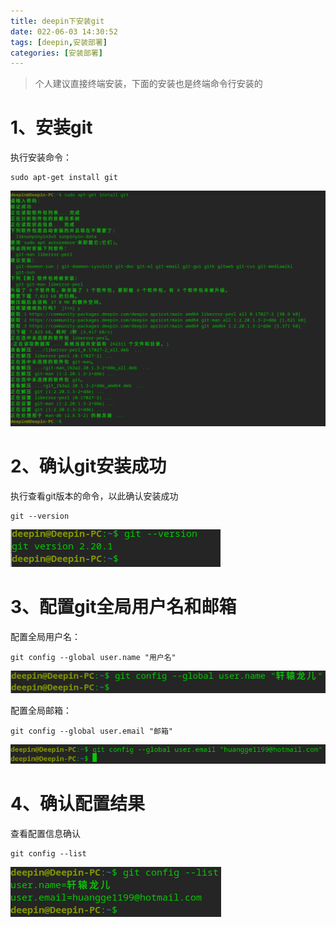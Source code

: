 ```yaml
---
title: deepin下安装git
date: 022-06-03 14:30:52
tags: [deepin,安装部署]
categories: [安装部署]
---
```


> 个人建议直接终端安装，下面的安装也是终端命令行安装的

# 1、安装git

执行安装命令：

```she
sudo apt-get install git
```

![image-20220603103757605](inGitByOsDeepin/image-20220603103757605.png)

# 2、确认git安装成功

执行查看git版本的命令，以此确认安装成功

```shell
git --version
```

![image-20220603103959058](inGitByOsDeepin/image-20220603103959058.png)

# 3、配置git全局用户名和邮箱

配置全局用户名：

```shell
git config --global user.name "用户名"
```

![image-20220603104225094](inGitByOsDeepin/image-20220603104225094.png)

配置全局邮箱：

```shel
git config --global user.email "邮箱"
```

![image-20220603104335664](inGitByOsDeepin/image-20220603104335664.png)

# 4、确认配置结果

查看配置信息确认

```shell
git config --list
```

![image-20220603104447770](inGitByOsDeepin/image-20220603104447770.png)
